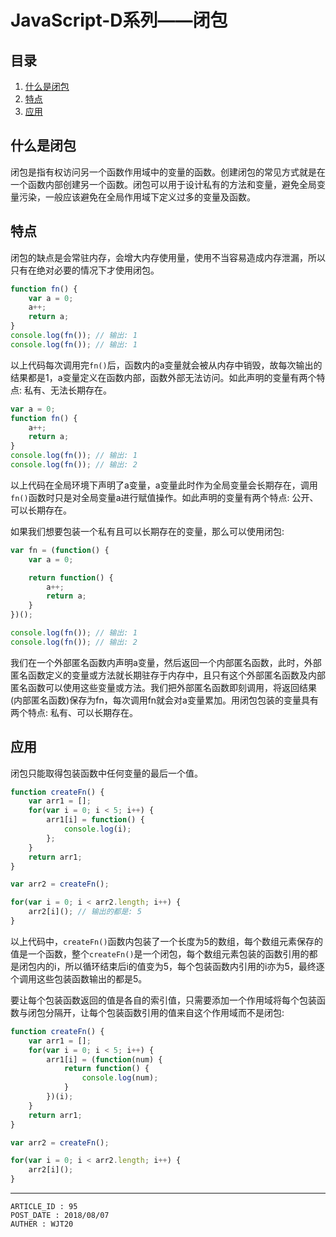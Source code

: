 
# JavaScript-D系列——闭包 #

## 目录 ##

1. [什么是闭包](#href1)
2. [特点](#href2)
3. [应用](#href3)

## <a name="href1">什么是闭包</a> ##

闭包是指有权访问另一个函数作用域中的变量的函数。创建闭包的常见方式就是在一个函数内部创建另一个函数。闭包可以用于设计私有的方法和变量，避免全局变量污染，一般应该避免在全局作用域下定义过多的变量及函数。

## <a name="href2">特点</a> ##

闭包的缺点是会常驻内存，会增大内存使用量，使用不当容易造成内存泄漏，所以只有在绝对必要的情况下才使用闭包。

```js
function fn() {
    var a = 0;
    a++;
    return a;
}
console.log(fn()); // 输出: 1
console.log(fn()); // 输出: 1
```

以上代码每次调用完`fn()`后，函数内的a变量就会被从内存中销毁，故每次输出的结果都是1，a变量定义在函数内部，函数外部无法访问。如此声明的变量有两个特点: 私有、无法长期存在。

```js
var a = 0;
function fn() {
    a++;
    return a;
}
console.log(fn()); // 输出: 1
console.log(fn()); // 输出: 2
```

以上代码在全局环境下声明了a变量，a变量此时作为全局变量会长期存在，调用`fn()`函数时只是对全局变量a进行赋值操作。如此声明的变量有两个特点: 公开、可以长期存在。

如果我们想要包装一个私有且可以长期存在的变量，那么可以使用闭包:

```js
var fn = (function() {
    var a = 0;

    return function() {
        a++;
        return a;
    }
})();

console.log(fn()); // 输出: 1
console.log(fn()); // 输出: 2
```

我们在一个外部匿名函数内声明a变量，然后返回一个内部匿名函数，此时，外部匿名函数定义的变量或方法就长期驻存于内存中，且只有这个外部匿名函数及内部匿名函数可以使用这些变量或方法。我们把外部匿名函数即刻调用，将返回结果(内部匿名函数)保存为fn，每次调用fn就会对a变量累加。用闭包包装的变量具有两个特点: 私有、可以长期存在。

## <a name="href3">应用</a> ##

闭包只能取得包装函数中任何变量的最后一个值。

```js
function createFn() {
    var arr1 = [];
    for(var i = 0; i < 5; i++) {
        arr1[i] = function() {
            console.log(i);
        };
    }
    return arr1;
}

var arr2 = createFn();

for(var i = 0; i < arr2.length; i++) {
    arr2[i](); // 输出的都是: 5
}
```

以上代码中，`createFn()`函数内包装了一个长度为5的数组，每个数组元素保存的值是一个函数，整个`createFn()`是一个闭包，每个数组元素包装的函数引用的都是闭包内的i，所以循环结束后i的值变为5，每个包装函数内引用的i亦为5，最终逐个调用这些包装函数输出的都是5。

要让每个包装函数返回的值是各自的索引值，只需要添加一个作用域将每个包装函数与闭包分隔开，让每个包装函数引用的值来自这个作用域而不是闭包:

```js
function createFn() {
    var arr1 = [];
    for(var i = 0; i < 5; i++) {
        arr1[i] = (function(num) {
            return function() {
                console.log(num);
            }
        })(i);
    }
    return arr1;
}

var arr2 = createFn();

for(var i = 0; i < arr2.length; i++) {
    arr2[i]();
}
```

---

```
ARTICLE_ID : 95
POST_DATE : 2018/08/07
AUTHER : WJT20
```
